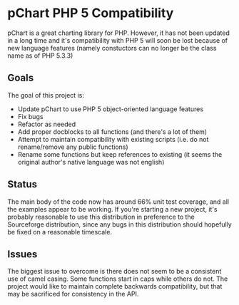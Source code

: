 pChart PHP 5 Compatibility
==========================

pChart is a great charting library for PHP. 
However, it has not been updated in a long time and it's compatibility
with PHP 5 will soon be lost because of new language features 
(namely constuctors can no longer be the class name as of PHP 5.3.3)

## Goals

The goal of this project is:

* Update pChart to use PHP 5 object-oriented language features
* Fix bugs
* Refactor as needed
* Add proper docblocks to all functions (and there's a lot of them)
* Attempt to maintain compatibility with existing scripts (i.e. do not rename/remove any public functions)
* Rename some functions but keep references to existing (it seems the original author's native language was not english)
 
## Status

The main body of the code now has around 66% unit test coverage, and
all the examples appear to be working. If you're starting a new
project, it's probably reasonable to use this distribution in
preference to the Sourceforge distribution, since any bugs in this
distribution should hopefully be fixed on a reasonable timescale.

## Issues

The biggest issue to overcome is there does not seem to be a consistent use of camel casing.  Some functions start in caps
while others do not.  The project would like to maintain complete backwards compatibility, but that may be sacrificed for
consistency in the API.
 
